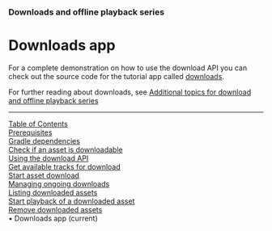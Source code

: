 ### Downloads and offline playback series
# Downloads app
For a complete demonstration on how to use the download API you can check out the source code
for the tutorial app called [downloads](https://github.com/EricssonBroadcastServices/EnigmaRiverAndroidTutorialApps/tree/r3.4.4-BETA-1/downloads).

For further reading about downloads, see [Additional topics for download and offline playback series](../index.md#additional-topics-for-download-and-offline-playback-series)


___
[Table of Contents](../index.md)<br/>
[Prerequisites](prerequisites.md)<br/>
[Gradle dependencies](dependencies.md)<br/>
[Check if an asset is downloadable](check_downloadability.md)<br/>
[Using the download API](enigma_download.md)<br/>
[Get available tracks for download](get_download_info.md)<br/>
[Start asset download](start_download.md)<br/>
[Managing ongoing downloads](ongoing_downloads.md)<br/>
[Listing downloaded assets](list_downloads.md)<br/>
[Start playback of a downloaded asset](play_download.md)<br/>
[Remove downloaded assets](remove_download.md)<br/>
&bull; Downloads app (current)<br/>
